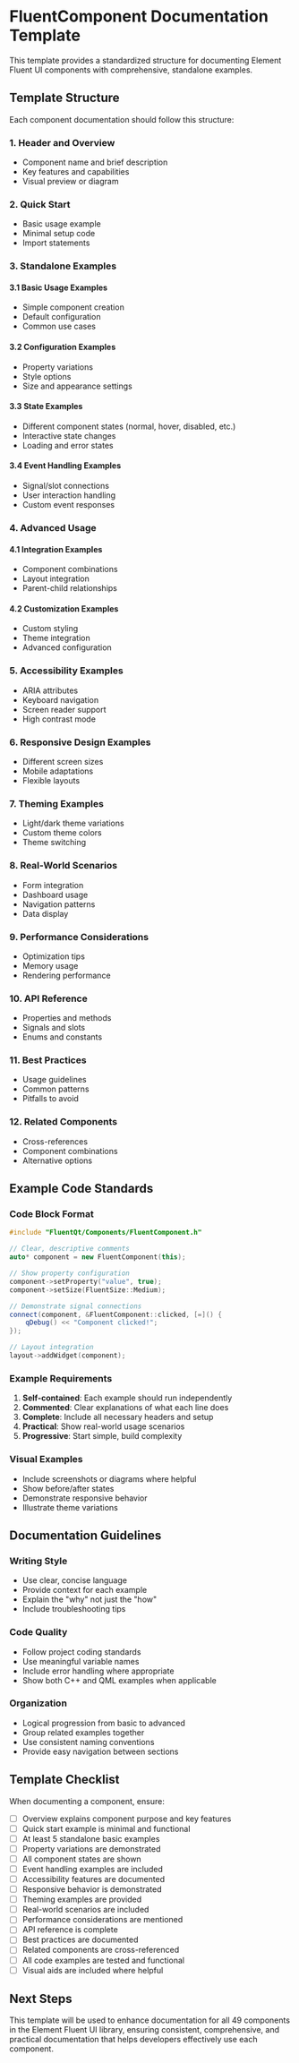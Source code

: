 # FluentComponent Documentation Template

This template provides a standardized structure for documenting Element Fluent UI components with comprehensive, standalone examples.

## Template Structure

Each component documentation should follow this structure:

### 1. Header and Overview
- Component name and brief description
- Key features and capabilities
- Visual preview or diagram

### 2. Quick Start
- Basic usage example
- Minimal setup code
- Import statements

### 3. Standalone Examples

#### 3.1 Basic Usage Examples
- Simple component creation
- Default configuration
- Common use cases

#### 3.2 Configuration Examples
- Property variations
- Style options
- Size and appearance settings

#### 3.3 State Examples
- Different component states (normal, hover, disabled, etc.)
- Interactive state changes
- Loading and error states

#### 3.4 Event Handling Examples
- Signal/slot connections
- User interaction handling
- Custom event responses

### 4. Advanced Usage

#### 4.1 Integration Examples
- Component combinations
- Layout integration
- Parent-child relationships

#### 4.2 Customization Examples
- Custom styling
- Theme integration
- Advanced configuration

### 5. Accessibility Examples
- ARIA attributes
- Keyboard navigation
- Screen reader support
- High contrast mode

### 6. Responsive Design Examples
- Different screen sizes
- Mobile adaptations
- Flexible layouts

### 7. Theming Examples
- Light/dark theme variations
- Custom theme colors
- Theme switching

### 8. Real-World Scenarios
- Form integration
- Dashboard usage
- Navigation patterns
- Data display

### 9. Performance Considerations
- Optimization tips
- Memory usage
- Rendering performance

### 10. API Reference
- Properties and methods
- Signals and slots
- Enums and constants

### 11. Best Practices
- Usage guidelines
- Common patterns
- Pitfalls to avoid

### 12. Related Components
- Cross-references
- Component combinations
- Alternative options

## Example Code Standards

### Code Block Format
```cpp
#include "FluentQt/Components/FluentComponent.h"

// Clear, descriptive comments
auto* component = new FluentComponent(this);

// Show property configuration
component->setProperty("value", true);
component->setSize(FluentSize::Medium);

// Demonstrate signal connections
connect(component, &FluentComponent::clicked, [=]() {
    qDebug() << "Component clicked!";
});

// Layout integration
layout->addWidget(component);
```

### Example Requirements
1. **Self-contained**: Each example should run independently
2. **Commented**: Clear explanations of what each line does
3. **Complete**: Include all necessary headers and setup
4. **Practical**: Show real-world usage scenarios
5. **Progressive**: Start simple, build complexity

### Visual Examples
- Include screenshots or diagrams where helpful
- Show before/after states
- Demonstrate responsive behavior
- Illustrate theme variations

## Documentation Guidelines

### Writing Style
- Use clear, concise language
- Provide context for each example
- Explain the "why" not just the "how"
- Include troubleshooting tips

### Code Quality
- Follow project coding standards
- Use meaningful variable names
- Include error handling where appropriate
- Show both C++ and QML examples when applicable

### Organization
- Logical progression from basic to advanced
- Group related examples together
- Use consistent naming conventions
- Provide easy navigation between sections

## Template Checklist

When documenting a component, ensure:

- [ ] Overview explains component purpose and key features
- [ ] Quick start example is minimal and functional
- [ ] At least 5 standalone basic examples
- [ ] Property variations are demonstrated
- [ ] All component states are shown
- [ ] Event handling examples are included
- [ ] Accessibility features are documented
- [ ] Responsive behavior is demonstrated
- [ ] Theming examples are provided
- [ ] Real-world scenarios are included
- [ ] Performance considerations are mentioned
- [ ] API reference is complete
- [ ] Best practices are documented
- [ ] Related components are cross-referenced
- [ ] All code examples are tested and functional
- [ ] Visual aids are included where helpful

## Next Steps

This template will be used to enhance documentation for all 49 components in the Element Fluent UI library, ensuring consistent, comprehensive, and practical documentation that helps developers effectively use each component.
